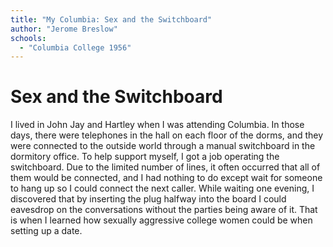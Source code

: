 ```yaml
---
title: "My Columbia: Sex and the Switchboard"
author: "Jerome Breslow"
schools:
  - "Columbia College 1956"
---
```


# Sex and the Switchboard

I lived in John Jay and Hartley when I was attending Columbia.   In those days, there were telephones in the hall on each floor of the dorms, and they were connected to the outside world through a manual switchboard in the dormitory office.  To help support myself, I got a job operating the switchboard.  Due to the limited number of lines, it often occurred that all of them would be connected, and I had nothing to do except wait for someone to hang up so I could connect the next caller.  While waiting  one evening, I discovered that by inserting the plug halfway into the board I could eavesdrop on the conversations without the parties being aware of it.  That is when I learned how sexually aggressive college women could be when setting up a date.
